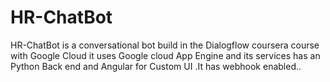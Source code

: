 # HR-ChatBot
HR-ChatBot is a conversational bot build in the Dialogflow coursera course with Google Cloud it uses Google cloud App Engine and its services has an Python Back end and Angular for Custom UI .It has webhook enabled..
